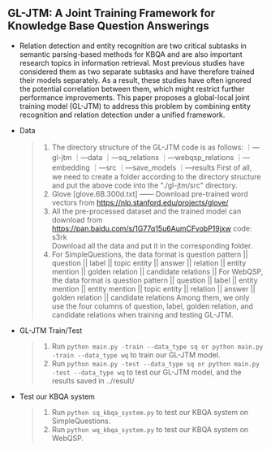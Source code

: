 ## GL-JTM: A Joint Training Framework for Knowledge Base Question Answerings
* Relation detection and entity recognition are two critical subtasks in semantic parsing-based methods for KBQA and are also important research topics in information retrieval. Most previous studies have considered them as two separate subtasks and have therefore trained their models separately. As a result, these studies have often ignored the potential correlation between them, which might restrict further performance improvements. This paper proposes a global-local joint training model (GL-JTM) to address this problem by combining entity recognition and relation detection under a unified framework.

* Data
  > 1. The directory structure of the GL-JTM code is as follows:
    ｜—gl-jtm
       ｜—data
          ｜—sq_relations
          ｜—webqsp_relations
       ｜—embedding
       ｜—src
         ｜—save_models
    ｜—results
    First of all, we need to create a folder according to the directory structure and put the above code into the "./gl-jtm/src" directory.
  > 2. Glove [glove.6B.300d.txt] —— Download pre-trained word vectors from <https://nlp.stanford.edu/projects/glove/>
  > 3. All the pre-processed dataset and the trained model can download from https://pan.baidu.com/s/1G77q15u6AumCFvobP19jxw code: s3rk   
       Download all the data and put it in the corresponding folder.
  > 4. For SimpleQuestions, the data format is question pattern || question || label || topic entity || answer || relation || entity mention || golden relation || candidate relations || 
       For WebQSP, the data format is question pattern || question || label || entity mention || entity mention || topic entity || relation || answer || golden relation || candidate 
       relations
       Among them, we only use the four columns of question, label, golden relation, and candidate relations when training and testing GL-JTM.
* GL-JTM Train/Test
  > 1. Run `python main.py -train --data_type sq or python main.py -train --data_type wq` to train our GL-JTM model.
  > 2. Run `python main.py -test --data_type sq or python main.py -test --data_type wq` to test our GL-JTM model, and the results saved in ../result/

* Test our KBQA system
  > 1. Run `python sq_kbqa_system.py` to test our KBQA system on SimpleQuestions.
  > 2. Run `python wq_kbqa_system.py` to test our KBQA system on WebQSP.
